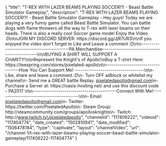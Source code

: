 {
    "title": "T-REX WITH LAZER BEAMS PLAYING SOCCER!?! - Beast Battle Simulator Gameplay",
    "description": "T-REX WITH LAZER BEAMS PLAYING SOCCER!?! - Beast Battle Simulator Gameplay - Hey guys! Today we are playing a very funny game called Beast Battle Simulator. You can battle dogs with flame throwers all the way to T-rex with laser beams on their heads.  There is also a really cool Soccer game mode! Enjoy the Video :D\n\nJOIN MY DISCORD SERVER: https:\/\/discord.gg\/JjR7UR3\n\nIf you enjoyed the video don't forget to Like and Leave a comment :D\n\n-----------------------------------------PA Merchandise---------------------------------------------\n\nBUYING A SHIRT WILL SUPPORT A CHARITY!\n\nRepresent the Knight's of Apollo!\nBuy a T-shirt Here: https:\/\/teespring.com\/stores\/pixelated-apollo\n\n----------------------------------How You Can Support Me! -----------------------------------\n\n- Like, share and leave a comment :D\n- Turn OFF adblock or whitelist my channel\n- Send me a GREAT battle Replay: pixelatedapollo@gmail.com\n- Purchase a Server at: https:\/\/oasis-hosting.net\/ and use this discount code - PA2017 \n\n------------------------------------------Connect With Me!-----------------------------------------\n\n- Email: pixelatedapollo@gmail.com\n- Twitter: https:\/\/twitter.com\/PixelatedApollo\n- Steam Group:  http:\/\/steamcommunity.com\/groups\/apollosknights\n- Twitch: http:\/\/www.twitch.tv\/pixelatedapollo",
    "channelid": "117406222",
    "videoid": "117404774",
    "date_created": "1502810941",
    "date_modified": "1506478184",
    "type": "captivate",
    "layout": "channelVideo",
    "url": "\/channel-1\/t-rex-with-lazer-beams-playing-soccer-beast-battle-simulator-gameplay\/117406222-117404774"
}